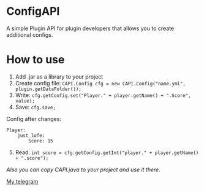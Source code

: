 # ConfigAPI
A simple Plugin API for plugin developers that allows you to create additional configs.

# How to use
1. Add .jar as a library to your project
2. Create config file: ```CAPI.Config cfg = new CAPI.Config("name.yml", plugin.getDataFolder());```
3. Write: ```cfg.getConfig.set("Player." + player.getName() + ".Score", value);```
4. Save: ```cfg.save;```

Config after changes:
```
Player:
    just_lofe:
        Score: 15
```
5. Read: ```int score = cfg.getConfig.getInt("player." + player.getName() + ".score");```

*Also you can copy CAPI.java to your project and use it there.*

[My telegram](https://t.me/@just_lofe)
